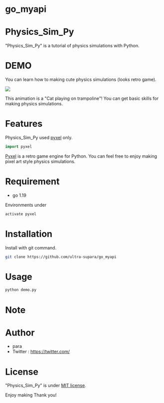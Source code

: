 # go_myapi

# Physics_Sim_Py

"Physics_Sim_Py" is a tutorial of physics simulations with Python.

# DEMO

You can learn how to making cute physics simulations (looks retro game).

![](https://cpp-learning.com/wp-content/uploads/2019/05/pyxel-190505-161951.gif)

This animation is a "Cat playing on trampoline"!
You can get basic skills for making physics simulations.

# Features

Physics_Sim_Py used [pyxel](https://github.com/kitao/pyxel) only.

```go
import pyxel
```
[Pyxel](https://github.com/kitao/pyxel) is a retro game engine for Python.
You can feel free to enjoy making pixel art style physics simulations.

# Requirement

* go 1.19

Environments under

```bash
activate pyxel
```

# Installation

Install with git command.

```bash
git clone https://github.com/ultra-supara/go_myapi
```

# Usage

```bash
python demo.py
```

# Note

# Author

* para
* Twitter : https://twitter.com/

# License

"Physics_Sim_Py" is under [MIT license](https://en.wikipedia.org/wiki/MIT_License).

Enjoy making Thank you!